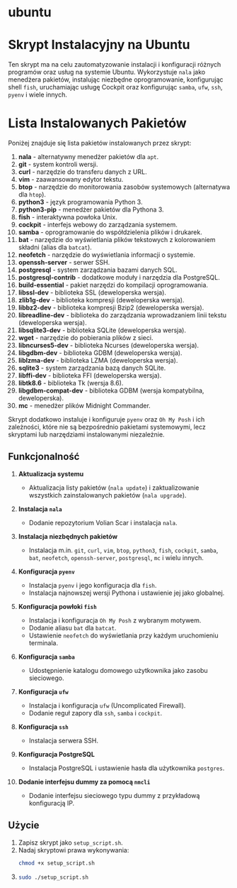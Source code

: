 # ubuntu

# Skrypt Instalacyjny na Ubuntu

Ten skrypt ma na celu zautomatyzowanie instalacji i konfiguracji różnych programów oraz usług na systemie Ubuntu. Wykorzystuje `nala` jako menedżera pakietów, instalując niezbędne oprogramowanie, konfigurując shell `fish`, uruchamiając usługę Cockpit oraz konfigurując `samba`, `ufw`, `ssh`, `pyenv` i wiele innych.

# Lista Instalowanych Pakietów

Poniżej znajduje się lista pakietów instalowanych przez skrypt:

1. **nala** - alternatywny menedżer pakietów dla `apt`.
2. **git** - system kontroli wersji.
3. **curl** - narzędzie do transferu danych z URL.
4. **vim** - zaawansowany edytor tekstu.
5. **btop** - narzędzie do monitorowania zasobów systemowych (alternatywa dla `htop`).
6. **python3** - język programowania Python 3.
7. **python3-pip** - menedżer pakietów dla Pythona 3.
8. **fish** - interaktywna powłoka Unix.
9. **cockpit** - interfejs webowy do zarządzania systemem.
10. **samba** - oprogramowanie do współdzielenia plików i drukarek.
11. **bat** - narzędzie do wyświetlania plików tekstowych z kolorowaniem składni (alias dla `batcat`).
12. **neofetch** - narzędzie do wyświetlania informacji o systemie.
13. **openssh-server** - serwer SSH.
14. **postgresql** - system zarządzania bazami danych SQL.
15. **postgresql-contrib** - dodatkowe moduły i narzędzia dla PostgreSQL.
16. **build-essential** - pakiet narzędzi do kompilacji oprogramowania.
17. **libssl-dev** - biblioteka SSL (deweloperska wersja).
18. **zlib1g-dev** - biblioteka kompresji (deweloperska wersja).
19. **libbz2-dev** - biblioteka kompresji Bzip2 (deweloperska wersja).
20. **libreadline-dev** - biblioteka do zarządzania wprowadzaniem linii tekstu (deweloperska wersja).
21. **libsqlite3-dev** - biblioteka SQLite (deweloperska wersja).
22. **wget** - narzędzie do pobierania plików z sieci.
23. **libncurses5-dev** - biblioteka Ncurses (deweloperska wersja).
24. **libgdbm-dev** - biblioteka GDBM (deweloperska wersja).
25. **liblzma-dev** - biblioteka LZMA (deweloperska wersja).
26. **sqlite3** - system zarządzania bazą danych SQLite.
27. **libffi-dev** - biblioteka FFI (deweloperska wersja).
28. **libtk8.6** - biblioteka Tk (wersja 8.6).
29. **libgdbm-compat-dev** - biblioteka GDBM (wersja kompatybilna, deweloperska).
30. **mc** - menedżer plików Midnight Commander.

Skrypt dodatkowo instaluje i konfiguruje `pyenv` oraz `Oh My Posh` i ich zależności, które nie są bezpośrednio pakietami systemowymi, lecz skryptami lub narzędziami instalowanymi niezależnie.

## Funkcjonalność

1. **Aktualizacja systemu**
   - Aktualizacja listy pakietów (`nala update`) i zaktualizowanie wszystkich zainstalowanych pakietów (`nala upgrade`).

2. **Instalacja `nala`**
   - Dodanie repozytorium Volian Scar i instalacja `nala`.

3. **Instalacja niezbędnych pakietów**
   - Instalacja m.in. `git`, `curl`, `vim`, `btop`, `python3`, `fish`, `cockpit`, `samba`, `bat`, `neofetch`, `openssh-server`, `postgresql`, `mc` i wielu innych.

4. **Konfiguracja `pyenv`**
   - Instalacja `pyenv` i jego konfiguracja dla `fish`.
   - Instalacja najnowszej wersji Pythona i ustawienie jej jako globalnej.

5. **Konfiguracja powłoki `fish`**
   - Instalacja i konfiguracja `Oh My Posh` z wybranym motywem.
   - Dodanie aliasu `bat` dla `batcat`.
   - Ustawienie `neofetch` do wyświetlania przy każdym uruchomieniu terminala.

6. **Konfiguracja `samba`**
   - Udostępnienie katalogu domowego użytkownika jako zasobu sieciowego.

7. **Konfiguracja `ufw`**
   - Instalacja i konfiguracja `ufw` (Uncomplicated Firewall).
   - Dodanie reguł zapory dla `ssh`, `samba` i `cockpit`.

8. **Konfiguracja `ssh`**
   - Instalacja serwera SSH.

9. **Konfiguracja PostgreSQL**
   - Instalacja PostgreSQL i ustawienie hasła dla użytkownika `postgres`.

10. **Dodanie interfejsu dummy za pomocą `nmcli`**
    - Dodanie interfejsu sieciowego typu dummy z przykładową konfiguracją IP.

## Użycie

1. Zapisz skrypt jako `setup_script.sh`.
2. Nadaj skryptowi prawa wykonywania:
   ```bash
   chmod +x setup_script.sh
3. ```bash
   sudo ./setup_script.sh
